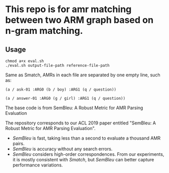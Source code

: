 # This repo is for amr matching between two ARM graph based on n-gram matching.

## Usage

```
chmod a+x eval.sh
./eval.sh output-file-path reference-file-path
```

Same as Smatch, AMRs in each file are separated by one empty line, such as:

```
(a / ask-01 :ARG0 (b / boy) :ARG1 (q / question))

(a / answer-01 :ARG0 (g / girl) :ARG1 (q / question))

```

The base code is from SemBleu: A Robust Metric for AMR Parsing Evaluation

The repository corresponds to our ACL 2019 paper entitled "SemBleu: A Robust Metric for AMR Parsing Evaluation".
* *SemBleu* is fast, taking less than a second to evaluate a thousand AMR pairs.
* *SemBleu* is accuracy without any search errors.
* *SemBleu* considers high-order correspondences. From our experiments, it is mostly consistent with *Smatch*, but *SemBleu* can better capture performance variations.



